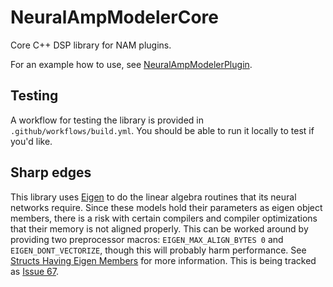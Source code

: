 # NeuralAmpModelerCore
Core C++ DSP library for NAM plugins.

For an example how to use, see [NeuralAmpModelerPlugin](https://github.com/sdatkinson/NeuralAmpModelerPlugin).

## Testing
A workflow for testing the library is provided in `.github/workflows/build.yml`.
You should be able to run it locally to test if you'd like.

## Sharp edges
This library uses [Eigen](http://eigen.tuxfamily.org) to do the linear algebra routines that its neural networks require. Since these models hold their parameters as eigen object members, there is a risk with certain compilers and compiler optimizations that their memory is not aligned properly. This can be worked around by providing two preprocessor macros: `EIGEN_MAX_ALIGN_BYTES 0` and `EIGEN_DONT_VECTORIZE`, though this will probably harm performance. See [Structs Having Eigen Members](http://eigen.tuxfamily.org/dox-3.2/group__TopicStructHavingEigenMembers.html) for more information. This is being tracked as [Issue 67](https://github.com/sdatkinson/NeuralAmpModelerCore/issues/67).
